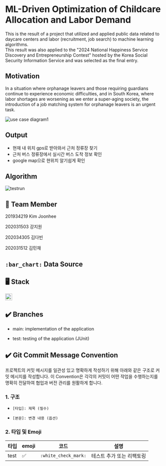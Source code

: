 # ML-Driven Optimization of Childcare Allocation and Labor Demand 
This is the result of a project that utilized and applied public data related to daycare centers and labor (recruitment, job search) to machine learning algorithms.    
This result was also applied to the "2024 National Happiness Service Discovery and Entrepreneurship Contest" hosted by the Korea Social Security Information Service and was selected as the final entry.

## Motivation
In a situation where orphanage leavers and those requiring guardians continue to experience economic difficulties, and in South Korea, where labor shortages are worsening as we enter a super-aging society, the introduction of a job matching system for orphanage leavers is an urgent task.



![use case diagram1](https://github.com/jj0526/Bus_Arrival_Info/assets/117873805/f52c806f-865f-40a6-90e6-6619bd173077)<br/>  


## Output

- 현재 내 위치 gps로 받아와서 근처 정류장 찾기 </br>
- 근처 버스 정류장에서 실시간 버스 도착 정보 확인 </br>
- google map으로 현위치 알기쉽게 확인 </br>

## Algorithm
![testrun](https://github.com/jj0526/Bus_Arrival_Info/assets/117873805/9cd0fb70-a42c-42e8-9728-5e7b7e00bd6d)




## 👥 Team Member

201934219 Kim Joonhee </br>

202031503 강지원 </br>

202034305 김다빈 </br>

202031512 김민재 </br>

 
## `:bar_chart:` Data Source


## **🖥️ Stack**
<img src="https://img.shields.io/badge/java-007396?style=for-the-badge&logo=java&logoColor=white" height="22">

## ✔️ Branches
- main: implementation of the application

- test: testing of the application (JUnit)

## ✔️ Git Commit Message Convention

프로젝트의 커밋 메시지를 일관성 있고 명확하게 작성하기 위해 아래와 같은 구조로 커밋 메시지를 작성합니다. 이 Convention은 각각의 커밋이 어떤 작업을 수행하는지를 명확히 전달하여 협업과 버전 관리를 원활하게 합니다.

### 1. 구조

- `[타입]: 제목 (필수)`

- `[본문]: 변경 내용 (옵션)`

### 2. 타입 및 Emoji

| 타입             | emoji | 코드                      | 설명                                                                      |
| ---------------- | ----- | ------------------------- | ------------------------------------------------------------------------- |
| test             | ✅    | `:white_check_mark:`      | 테스트 추가 또는 리팩토링                                                 |

